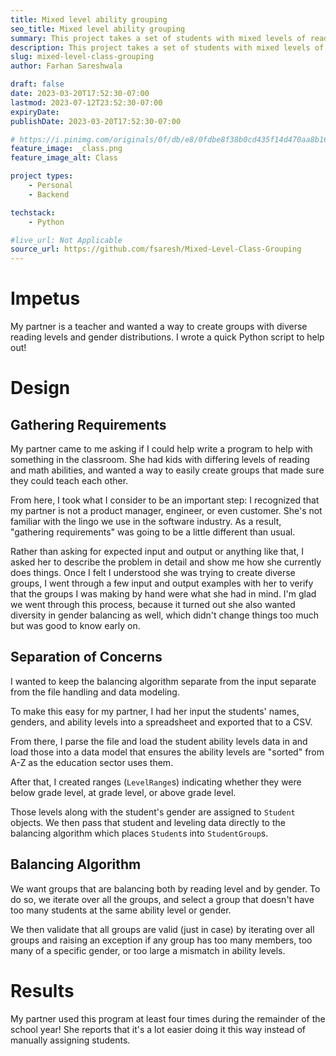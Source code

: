 ```yaml
---
title: Mixed level ability grouping
seo_title: Mixed level ability grouping
summary: This project takes a set of students with mixed levels of reading or math abilities and creates groups of diverse ability levels.
description: This project takes a set of students with mixed levels of reading or math abilities and creates groups of diverse ability levels.
slug: mixed-level-class-grouping
author: Farhan Sareshwala

draft: false
date: 2023-03-20T17:52:30-07:00
lastmod: 2023-07-12T23:52:30-07:00
expiryDate: 
publishDate: 2023-03-20T17:52:30-07:00

# https://i.pinimg.com/originals/0f/db/e8/0fdbe8f38b0cd435f14d470aa8b16b20.png
feature_image: _class.png
feature_image_alt: Class

project types: 
    - Personal
    - Backend

techstack:
    - Python

#live_url: Not Applicable
source_url: https://github.com/fsaresh/Mixed-Level-Class-Grouping
---
```


# Impetus
My partner is a teacher and wanted a way to create groups with diverse reading levels and gender distributions. I wrote a quick Python script to help out! 

# Design
## Gathering Requirements
My partner came to me asking if I could help write a program to help with something in the classroom. She had kids with differing levels of reading and math abilities, and wanted a way to easily create groups that made sure they could teach each other.

From here, I took what I consider to be an important step: I recognized that my partner is not a product manager, engineer, or even customer. She's not familiar with the lingo we use in the software industry. As a result, "gathering requirements" was going to be a little different than usual.

Rather than asking for expected input and output or anything like that, I asked her to describe the problem in detail and show me how she currently does things. Once I felt I understood she was trying to create diverse groups, I went through a few input and output examples with her to verify that the groups I was making by hand were what she had in mind. I'm glad we went through this process, because it turned out she also wanted diversity in gender balancing as well, which didn't change things too much but was good to know early on.

## Separation of Concerns
I wanted to keep the balancing algorithm separate from the input separate from the file handling and data modeling. 

To make this easy for my partner, I had her input the students' names, genders, and ability levels into a spreadsheet and exported that to a CSV. 

From there, I parse the file and load the student ability levels data in and load those into a data model that ensures the ability levels are "sorted" from A-Z as the education sector uses them. 

After that, I created ranges (`LevelRange`s) indicating whether they were below grade level, at grade level, or above grade level. 

Those levels along with the student's gender are assigned to `Student` objects. We then pass that student and leveling data directly to the balancing algorithm which places `Student`s into `StudentGroup`s.

## Balancing Algorithm
We want groups that are balancing both by reading level and by gender. To do so, we iterate over all the groups, and select a group that doesn't have too many students at the same ability level or gender.

We then validate that all groups are valid (just in case) by iterating over all groups and raising an exception if any group has too many members, too many of a specific gender, or too large a mismatch in ability levels.

# Results
My partner used this program at least four times during the remainder of the school year! She reports that it's a lot easier doing it this way instead of manually assigning students.